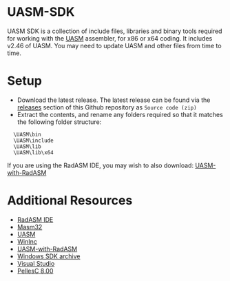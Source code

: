 # UASM-SDK

UASM SDK is a collection of include files, libraries and binary tools required for working with the [UASM](http://www.terraspace.co.uk/uasm.html) assembler, for  x86 or x64 coding. It includes v2.46 of UASM. You may need to update UASM and other files from time to time.

# Setup

* Download the latest release. The latest release can be found via the [releases](https://github.com/mrfearless/UASM-SDK/releases) section of this Github repository as
`Source code (zip)`
* Extract the contents, and rename any folders required so that it matches the following folder structure:
```
  \UASM\bin
  \UASM\include
  \UASM\lib
  \UASM\lib\x64
```
If you are using the RadASM IDE, you may wish to also download: [UASM-with-RadASM](https://github.com/mrfearless/UASM-with-RadASM)

# Additional Resources

* [RadASM IDE](http://www.softpedia.com/get/Programming/File-Editors/RadASM.shtml)
* [Masm32](http://www.masm32.com/download.htm)
* [UASM](http://www.terraspace.co.uk/uasm.html)
* [WinInc](http://www.terraspace.co.uk/WinInc209.zip)
* [UASM-with-RadASM](https://github.com/mrfearless/UASM-with-RadASM)
* [Windows SDK archive](https://developer.microsoft.com/en-us/windows/downloads/sdk-archive)
* [Visual Studio](https://visualstudio.microsoft.com/)
* [PellesC 8.00](http://www.pellesc.de/download_start.php?file=800/setup64.exe)